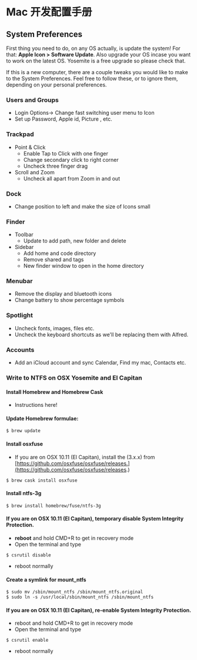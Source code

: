 # Mac 开发配置手册

<!--[TOC]-->

## System Preferences
First thing you need to do, on any OS actually, is update the system! For that: **Apple Icon > Software Update**. Also upgrade your OS incase you want to work on the latest OS. Yosemite is a free upgrade so please check that.  

If this is a new computer, there are a couple tweaks you would like to make to the System Preferences. Feel free to follow these, or to ignore them, depending on your personal preferences.

### Users and Groups
- Login Options-> Change fast switching user menu to Icon
- Set up Password, Apple id, Picture , etc.  

### Trackpad
- Point & Click
	- Enable Tap to Click with one finger
	- Change secondary click to right corner
	- Uncheck three finger drag
- Scroll and Zoom
	- Uncheck all apart from Zoom in and out

### Dock
- Change position to left and make the size of Icons small

### Finder
- Toolbar
	- Update to add path, new folder and delete
- Sidebar
	- Add home and code directory
	- Remove shared and tags
	- New finder window to open in the home directory

### Menubar
- Remove the display and bluetooth icons
- Change battery to show percentage symbols

### Spotlight
- Uncheck fonts, images, files etc.
- Uncheck the keyboard shortcuts as we'll be replacing them with Alfred.

### Accounts
- Add an iCloud account and sync Calendar, Find my mac, Contacts etc.

### Write to NTFS on OSX Yosemite and El Capitan
#### Install Homebrew and Homebrew Cask
- Instructions here!

#### Update Homebrew formulae:
```
$ brew update
```

#### Install osxfuse
- If you are on OSX 10.11 (El Capitan), install the (3.x.x) from [https://github.com/osxfuse/osxfuse/releases.](https://github.com/osxfuse/osxfuse/releases.)

```
$ brew cask install osxfuse
```
#### Install ntfs-3g
```
$ brew install homebrew/fuse/ntfs-3g
```

#### If you are on OSX 10.11 (El Capitan), temporary disable System Integrity Protection.
- **reboot** and hold CMD+R to get in recovery mode
- Open the terminal and type	 

```
$ csrutil disable
```
- reboot normally

#### Create a symlink for mount_ntfs
```
$ sudo mv /sbin/mount_ntfs /sbin/mount_ntfs.original
$ sudo ln -s /usr/local/sbin/mount_ntfs /sbin/mount_ntfs
```
#### If you are on OSX 10.11 (El Capitan), re-enable System Integrity Protection.
- reboot and hold CMD+R to get in recovery mode
- Open the terminal and type

```
$ csrutil enable
```
- reboot normally
